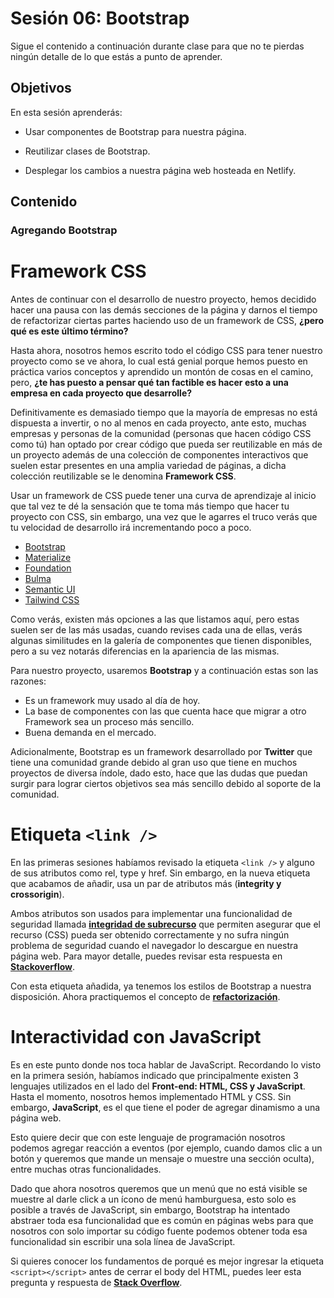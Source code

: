 # Sesión 06: Bootstrap

Sigue el contenido a continuación durante clase para que no te pierdas ningún
detalle de lo que estás a punto de aprender.

## Objetivos

En esta sesión aprenderás:

- Usar componentes de Bootstrap para nuestra página.

- Reutilizar clases de Bootstrap.

- Desplegar los cambios a nuestra página web hosteada en Netlify.

## Contenido

### Agregando Bootstrap

# Framework CSS

Antes de continuar con el desarrollo de nuestro proyecto, hemos decidido hacer una pausa con las demás secciones de la página y darnos el tiempo de refactorizar ciertas partes haciendo uso de un framework de CSS, **¿pero qué es este último término?**

Hasta ahora, nosotros hemos escrito todo el código CSS para tener nuestro proyecto como se ve ahora, lo cual está genial porque hemos puesto en práctica varios conceptos y aprendido un montón de cosas en el camino, pero, **¿te has puesto a pensar qué tan factible es hacer esto a una empresa en cada proyecto que desarrolle?**

Definitivamente es demasiado tiempo que la mayoría de empresas no está dispuesta a invertir, o no al menos en cada proyecto, ante esto, muchas empresas y personas de la comunidad (personas que hacen código CSS como tú) han optado por crear código que pueda ser reutilizable en más de un proyecto además de una colección de componentes interactivos que suelen estar presentes en una amplia variedad de páginas, a dicha colección reutilizable se le denomina **Framework CSS**.

Usar un framework de CSS puede tener una curva de aprendizaje al inicio que tal vez te dé la sensación que te toma más tiempo que hacer tu proyecto con CSS, sin embargo, una vez que le agarres el truco verás que tu velocidad de desarrollo irá incrementando poco a poco.

+ [Bootstrap](https://getbootstrap.com/)
+ [Materialize](https://materializecss.com/)
+ [Foundation](https://get.foundation/)
+ [Bulma](https://bulma.io/)
+ [Semantic UI](https://semantic-ui.com/)
+ [Tailwind CSS](https://tailwindcss.com/)

Como verás, existen más opciones a las que listamos aquí, pero estas suelen ser de las más usadas, cuando revises cada una de ellas, verás algunas similitudes en la galería de componentes que tienen disponibles, pero a su vez notarás diferencias en la apariencia de las mismas.

Para nuestro proyecto, usaremos **Bootstrap** y a continuación estas son las razones:

+ Es un framework muy usado al día de hoy.
+ La base de componentes con las que cuenta hace que migrar a otro Framework sea un proceso más sencillo.
+ Buena demanda en el mercado.

Adicionalmente, Bootstrap es un framework desarrollado por **Twitter** que tiene una comunidad grande debido al gran uso que tiene en muchos proyectos de diversa índole, dado esto, hace que las dudas que puedan surgir para lograr ciertos objetivos sea más sencillo debido al soporte de la comunidad.

# Etiqueta `<link />`

En las primeras sesiones habíamos revisado la etiqueta `<link />` y alguno de sus atributos como rel, type y href. Sin embargo, en la nueva etiqueta que acabamos de añadir, usa un par de atributos más (**integrity y crossorigin**).

Ambos atributos son usados para implementar una funcionalidad de seguridad llamada [**integridad de subrecurso**](https://developer.mozilla.org/en-US/docs/Web/Security/Subresource_Integrity) que permiten asegurar que el recurso (CSS) pueda ser obtenido correctamente y no sufra ningún problema de seguridad cuando el navegador lo descargue en nuestra página web.
Para mayor detalle, puedes revisar esta respuesta en [**Stackoverflow**](https://stackoverflow.com/questions/32039568/what-are-the-integrity-and-crossorigin-attributes).

Con esta etiqueta añadida, ya tenemos los estilos de Bootstrap a nuestra disposición. Ahora practiquemos el concepto de [**refactorización**](https://blog.ahierro.es/refactorizacion-de-codigo/).

# Interactividad con JavaScript

Es en este punto donde nos toca hablar de JavaScript.
Recordando lo visto en la primera sesión, habíamos indicado que principalmente existen 3 lenguajes utilizados en el lado del **Front-end: HTML, CSS y JavaScript**. Hasta el momento, nosotros hemos implementado HTML y CSS. Sin embargo, **JavaScript**, es el que tiene el poder de agregar dinamismo a una página web.

Esto quiere decir que con este lenguaje de programación nosotros podemos agregar reacción a eventos (por ejemplo, cuando damos clic a un botón y queremos que mande un mensaje o muestre una sección oculta), entre muchas otras funcionalidades.

Dado que ahora nosotros queremos que un menú que no está visible se muestre al darle click a un ícono de menú hamburguesa, esto solo es posible a través de JavaScript, sin embargo, Bootstrap ha intentado abstraer toda esa funcionalidad que es común en páginas webs para que nosotros con solo importar su código fuente podemos obtener toda esa funcionalidad sin escribir una sola línea de JavaScript.

Si quieres conocer los fundamentos de porqué es mejor ingresar la etiqueta `<script></script>` antes de cerrar el body del HTML, puedes leer esta pregunta y respuesta de [**Stack Overflow**](https://es.stackoverflow.com/questions/25088/cuál-es-el-mejor-lugar-para-colocar-los-tag-scripts-src-en-html).
